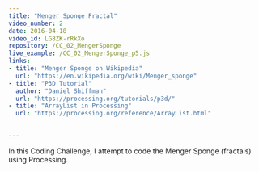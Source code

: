 ```yaml
---
title: "Menger Sponge Fractal"
video_number: 2
date: 2016-04-18
video_id: LG8ZK-rRkXo
repository: /CC_02_MengerSponge
live_example: /CC_02_MengerSponge_p5.js
links:
- title: "Menger Sponge on Wikipedia"
  url: "https://en.wikipedia.org/wiki/Menger_sponge"
- title: "P3D Tutorial"
  author: "Daniel Shiffman"
  url: "https://processing.org/tutorials/p3d/"
- title: "ArrayList in Processing"
  url: "https://processing.org/reference/ArrayList.html"

  
---
```


In this Coding Challenge, I attempt to code the Menger Sponge (fractals) using Processing.

